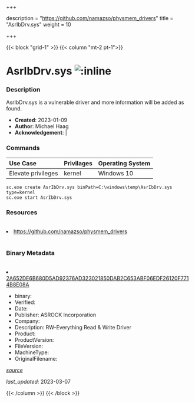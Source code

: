 +++

description = "https://github.com/namazso/physmem_drivers"
title = "AsrIbDrv.sys"
weight = 10

+++


{{< block "grid-1" >}}
{{< column "mt-2 pt-1">}}




# AsrIbDrv.sys ![:inline](/images/twitter_verified.png) 



### Description


AsrIbDrv.sys is a vulnerable driver and more information will be added as found.


- **Created**: 2023-01-09
- **Author**: Michael Haag
- **Acknowledgement**:  | [](https://twitter.com/)

### Commands

| Use Case | Privilages | Operating System | 
|:---- | ---- | ---- |
| Elevate privileges | kernel | Windows 10 |

```
sc.exe create AsrIbDrv.sys binPath=C:\windows\temp\AsrIbDrv.sys type=kernel
sc.exe start AsrIbDrv.sys
```

### Resources
<br>


<li><a href=" https://github.com/namazso/physmem_drivers"> https://github.com/namazso/physmem_drivers</a></li>


<br>


### Binary Metadata
<br>



<li><a href="https://www.virustotal.com/gui/file/2A652DE6B680D5AD92376AD323021850DAB2C653ABF06EDF26120F7714B8E08A">2A652DE6B680D5AD92376AD323021850DAB2C653ABF06EDF26120F7714B8E08A</a></li>



- binary: 
- Verified: 
- Date: 
- Publisher: ASROCK Incorporation
- Company: 
- Description: RW-Everything Read &amp; Write Driver
- Product: 
- ProductVersion: 
- FileVersion: 
- MachineType: 
- OriginalFilename: 

[*source*](https://github.com/magicsword-io/LOLDrivers/tree/main/yaml/asribdrv.sys.yml)

*last_updated:* 2023-03-07


{{< /column >}}
{{< /block >}}
